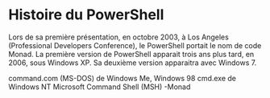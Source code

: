 # Histoire du PowerShell

Lors de sa première présentation, en octobre 2003, à Los Angeles (Professional Developers Conference), le PowerShell portait le nom de code Monad. La première version de PowerShell apparait trois ans plus tard, en 2006, sous Windows XP. Sa deuxième version apparaitra avec Windows 7.


command.com (MS-DOS) de Windows Me, Windows 98
cmd.exe de Windows NT
Microsoft Command Shell (MSH) -Monad
